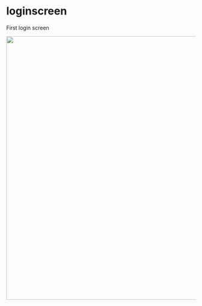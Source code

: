 # loginscreen
First login screen

<div align="center">
<img src="https://i.imgur.com/rZQDv6w.png" width="700px" />
</div>
